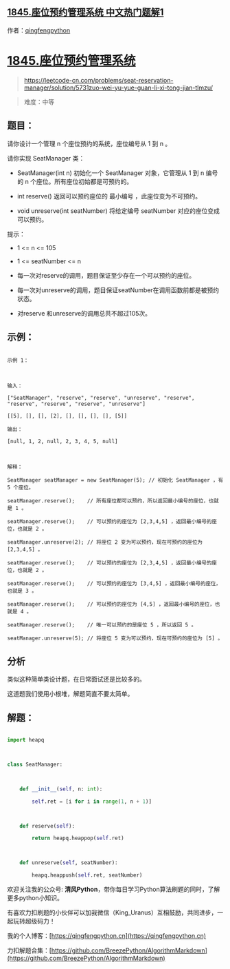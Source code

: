 ## [1845.座位预约管理系统 中文热门题解1](https://leetcode.cn/problems/seat-reservation-manager/solutions/100000/5731zuo-wei-yu-yue-guan-li-xi-tong-jian-tlmzu)

作者：[qingfengpython](https://leetcode.cn/u/qingfengpython)
# [1845.座位预约管理系统](https://leetcode-cn.com/problems/seat-reservation-manager/solution/5731zuo-wei-yu-yue-guan-li-xi-tong-jian-tlmzu/)
> https://leetcode-cn.com/problems/seat-reservation-manager/solution/5731zuo-wei-yu-yue-guan-li-xi-tong-jian-tlmzu/
> 
> 难度：中等

## 题目：


请你设计一个管理 n 个座位预约的系统，座位编号从 1 到 n 。

请你实现 SeatManager 类：

- SeatManager(int n) 初始化一个 SeatManager 对象，它管理从 1 到 n 编号的 n 个座位。所有座位初始都是可预约的。
- int reserve() 返回可以预约座位的 最小编号 ，此座位变为不可预约。
- void unreserve(int seatNumber) 将给定编号 seatNumber 对应的座位变成可以预约。

提示：

- 1 <= n <= 105
- 1 <= seatNumber <= n
- 每一次对reserve的调用，题目保证至少存在一个可以预约的座位。
- 每一次对unreserve的调用，题目保证seatNumber在调用函数前都是被预约状态。
- 对reserve 和unreserve的调用总共不超过105次。


## 示例：

```
示例 1：

输入：
["SeatManager", "reserve", "reserve", "unreserve", "reserve", "reserve", "reserve", "reserve", "unreserve"]
[[5], [], [], [2], [], [], [], [], [5]]
输出：
[null, 1, 2, null, 2, 3, 4, 5, null]

解释：
SeatManager seatManager = new SeatManager(5); // 初始化 SeatManager ，有 5 个座位。
seatManager.reserve();    // 所有座位都可以预约，所以返回最小编号的座位，也就是 1 。
seatManager.reserve();    // 可以预约的座位为 [2,3,4,5] ，返回最小编号的座位，也就是 2 。
seatManager.unreserve(2); // 将座位 2 变为可以预约，现在可预约的座位为 [2,3,4,5] 。
seatManager.reserve();    // 可以预约的座位为 [2,3,4,5] ，返回最小编号的座位，也就是 2 。
seatManager.reserve();    // 可以预约的座位为 [3,4,5] ，返回最小编号的座位，也就是 3 。
seatManager.reserve();    // 可以预约的座位为 [4,5] ，返回最小编号的座位，也就是 4 。
seatManager.reserve();    // 唯一可以预约的是座位 5 ，所以返回 5 。
seatManager.unreserve(5); // 将座位 5 变为可以预约，现在可预约的座位为 [5] 。
```

## 分析

类似这种简单类设计题，在日常面试还是比较多的。
这道题我们使用小根堆，解题简直不要太简单。

## 解题：

```python
import heapq

class SeatManager:

    def __init__(self, n: int):
        self.ret = [i for i in range(1, n + 1)]

    def reserve(self):
        return heapq.heappop(self.ret)

    def unreserve(self, seatNumber):
        heapq.heappush(self.ret, seatNumber)
```

欢迎关注我的公众号: **清风Python**，带你每日学习Python算法刷题的同时，了解更多python小知识。

有喜欢力扣刷题的小伙伴可以加我微信（King_Uranus）互相鼓励，共同进步，一起玩转超级码力！

我的个人博客：[https://qingfengpython.cn](https://qingfengpython.cn)

力扣解题合集：[https://github.com/BreezePython/AlgorithmMarkdown](https://github.com/BreezePython/AlgorithmMarkdown)